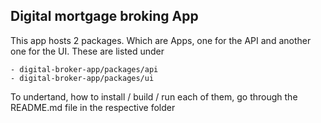 ## Digital mortgage broking App

This app hosts 2 packages. Which are Apps, one for the API and another one for the UI. These are listed under

```
- digital-broker-app/packages/api
- digital-broker-app/packages/ui
```

To undertand, how to install / build / run each of them, go through the README.md file in the respective folder
